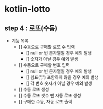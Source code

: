 # kotlin-lotto

## step 4 : 로또(수동)

- 기능 목록
  - [] 수동으로 구매할 로또 수 입력
    - [] null or 빈 문자열일 경우 예외 발생
    - [] 숫자가 아닐 경우 예외 발생
  - [] 수동으로 구매할 번호 입력
    - [] null or 빈 문자열일 경우 예외 발생
    - [] 쉼표(",") 포함하지 않을 경우 예외 발생
    - [] 각 번호 숫자가 아닐 경우 예외 발생
  - [] 수동 로또 생성
  - [] 수동 로또 갯수 뺀 자동 로또 생성
  - [] 구매한 수동, 자동 로또 출력
